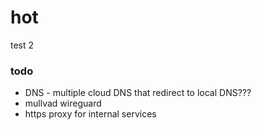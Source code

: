 # hot
test
2

### todo
- DNS - multiple cloud DNS that redirect to local DNS???
- mullvad wireguard
- https proxy for internal services